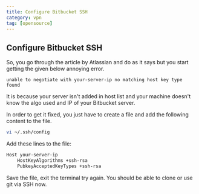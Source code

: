 ```yaml
---
title: Configure Bitbucket SSH
category: vpn
tag: [opensource]
---
```



## Configure Bitbucket SSH

So, you go through the article by Atlassian and do as it says but you start getting the given below annoying error.

```
unable to negotiate with your-server-ip no matching host key type found
```

It is because your server isn't added in host list and your machine doesn't know the algo used and IP of your Bitbucket server.

In order to get it fixed, you just have to create a file and add the following content to the file.

```bash
vi ~/.ssh/config
```

Add these lines to the file:

```bash
Host your-server-ip
    HostKeyAlgorithms +ssh-rsa
    PubkeyAcceptedKeyTypes +ssh-rsa
```

Save the file, exit the terminal try again. You should be able to clone or use git via SSH now.
